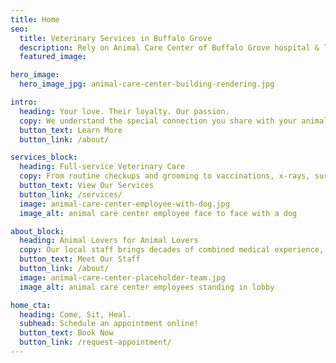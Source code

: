 ```yaml
---
title: Home
seo:
  title: Veterinary Services in Buffalo Grove
  description: Rely on Animal Care Center of Buffalo Grove hospital & laboratory for grooming, veterinary medicine, surgery, radiology, dental & emergency vet services.
  featured_image:

hero_image:
  hero_image_jpg: animal-care-center-building-rendering.jpg

intro:
  heading: Your love. Their loyalty. Our passion.
  copy: We understand the special connection you share with your animal. That’s why our expert staff is committed to providing comprehensive medical care in a warm, welcoming and stress-free environment. With a convenient location, flexible scheduling, and state-of-the-art technology, you can entrust your pet’s health and well-being to Animal Care Center of Buffalo Grove.
  button_text: Learn More
  button_link: /about/

services_block:
  heading: Full-service Veterinary Care
  copy: From routine checkups and grooming to vaccinations, x-rays, surgery and more, we provide complete care for dogs, cats and exotic pets under one roof.
  button_text: View Our Services
  button_link: /services/
  image: animal-care-center-employee-with-dog.jpg
  image_alt: animal care center employee face to face with a dog

about_block:
  heading: Animal Lovers for Animal Lovers
  copy: Our local staff brings decades of combined medical experience, strong educational backgrounds, a friendly approach and shared passion for animals.
  button_text: Meet Our Staff
  button_link: /about/
  image: animal-care-center-placeholder-team.jpg
  image_alt: animal care center employees standing in lobby

home_cta:
  heading: Come, Sit, Heal.
  subhead: Schedule an appointment online!
  button_text: Book Now
  button_link: /request-appointment/
---
```

